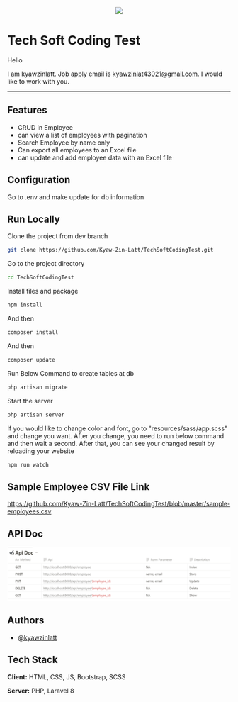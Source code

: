 
<p align="center"><a href="https://laravel.com" target="_blank"><img src="https://raw.githubusercontent.com/laravel/art/master/logo-lockup/5%20SVG/2%20CMYK/1%20Full%20Color/laravel-logolockup-cmyk-red.svg" width="400"></a></p>

# Tech Soft Coding Test

Hello

I am kyawzinlatt. Job apply email is kyawzinlat43021@gmail.com. I would like to work with you.

-----




## Features

- CRUD in Employee
- can view a list of employees with pagination
- Search Employee by name only
- Can export all employees to an Excel file
- can update and add employee data with an Excel file

## Configuration

Go to .env and make update for db information

##  Run Locally

Clone the project from dev branch

```bash
git clone https://github.com/Kyaw-Zin-Latt/TechSoftCodingTest.git
```

Go to the project directory

```bash
cd TechSoftCodingTest
```

Install files and package

```bash
npm install
```

And then

```bash
composer install
```

And then

```bash
composer update
```

Run Below Command to create tables at db 

```bash
php artisan migrate
```


Start the server

```bash
php artisan server
```

If you would like to change color and font,
go to "resources/sass/app.scss" and change you want. After you change, you need to run below command and then wait a second. After that, you can see your changed result by reloading your website

```bash
npm run watch
```

## Sample Employee CSV File Link
https://github.com/Kyaw-Zin-Latt/TechSoftCodingTest/blob/master/sample-employees.csv

## API Doc

![alt text](https://raw.githubusercontent.com/Kyaw-Zin-Latt/TechSoftCodingTest/master/public/Screenshot%202023-08-31%20002142.png)


## Authors

- [@kyawzinlatt](https://github.com/Kyaw-Zin-Latt)


## Tech Stack

**Client:** HTML, CSS, JS, Bootstrap, SCSS 

**Server:** PHP, Laravel 8








